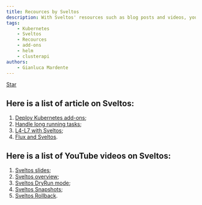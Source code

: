 ```yaml
---
title: Recources by Sveltos
description: With Sveltos' resources such as blog posts and videos, you will discover more about our application that extends the functionality of Cluster API.
tags:
    - Kubernetes
    - Sveltos
    - Recources
    - add-ons
    - helm
    - clusterapi
authors:
    - Gianluca Mardente
---
```

<a class="github-button" href="https://github.com/projectsveltos/sveltos-manager" data-icon="octicon-star" data-show-count="true" aria-label="Star projectsveltos/sveltos-manager on GitHub">Star</a>

## Here is a list of article on Sveltos:

1. [Deploy Kubernetes add-ons](https://medium.com/@gianluca.mardente/sveltos-a-solution-to-deploy-kubernetes-add-ons-in-clusterapi-powered-clusters-b9d4b48fc819);
2. [Handle long running tasks](https://medium.com/@gianluca.mardente/how-to-handle-long-running-tasks-in-kubernetes-reconciliation-loop-3cc04bfa2681);
3. [L4-L7 with Sveltos](https://medium.com/@projectsveltos/how-to-deploy-l4-and-l7-routing-on-multiple-kubernetes-clusters-securely-and-programmatically-930ebe65fa8c);
4. [Flux and Sveltos](https://medium.com/@projectsveltos/flux-and-sveltos-friends-or-enemies-7cdc8fb8f953).

## Here is a list of YouTube videos on Sveltos:

1. [Sveltos slides](https://www.youtube.com/watch?v=UfrKOPTJRCc);
2. [Sveltos overview](https://www.youtube.com/watch?v=Ai5Mr9haWKM&t=4s);
3. [Sveltos DryRun mode](https://www.youtube.com/watch?v=gfWN_QJAL6k&t=86s);
4. [Sveltos Snapshots](https://www.youtube.com/watch?v=ALcp1_Nj9r4);
5. [Sveltos Rollback](https://www.youtube.com/watch?v=sTo6RcWP1BQ&t=16s).

<script async defer src="https://buttons.github.io/buttons.js"></script>
